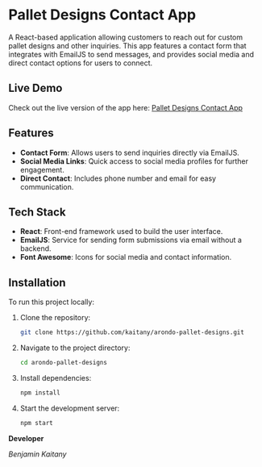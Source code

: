 # Pallet Designs Contact App

A React-based application allowing customers to reach out for custom pallet designs and other inquiries. This app features a contact form that integrates with EmailJS to send messages, and provides social media and direct contact options for users to connect.

## Live Demo
Check out the live version of the app here: [Pallet Designs Contact App](https://arondo-pallet-designs.vercel.app/)

## Features
- **Contact Form**: Allows users to send inquiries directly via EmailJS.
- **Social Media Links**: Quick access to social media profiles for further engagement.
- **Direct Contact**: Includes phone number and email for easy communication.

## Tech Stack
- **React**: Front-end framework used to build the user interface.
- **EmailJS**: Service for sending form submissions via email without a backend.
- **Font Awesome**: Icons for social media and contact information.

## Installation
To run this project locally:

1. Clone the repository:
   ```bash
   git clone https://github.com/kaitany/arondo-pallet-designs.git
2. Navigate to the project directory:
    ```bash
   cd arondo-pallet-designs
3. Install dependencies:
   ```bash
   npm install
4. Start the development server:
   ```bash
   npm start

**Developer**

*Benjamin Kaitany*
